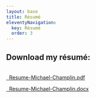 ```yaml
---
layout: base
title: Résumé
eleventyNavigation:
  key: Résumé
  order: 3
---
```


<div class="grid-wide">
<p>
  <h2>Download my résumé:</h2>
</p>
<p>
  <br/>
  <a href="/_assets/docs/Resume-Michael-Champlin.pdf" class="button"><ion-icon name="document-attach-outline"></ion-icon>&nbsp;&nbsp;Resume-Michael-Champlin.pdf</a>
</p>
<p>
  <a href="/_assets/docs/Resume-Michael-Champlin.docx" class="button"><ion-icon name="document-text-outline"></ion-icon>&nbsp;&nbsp;Resume-Michael-Champlin.docx</a>
</p>

</div>